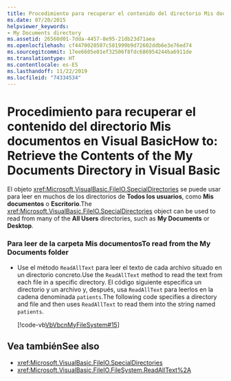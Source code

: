 ```yaml
---
title: Procedimiento para recuperar el contenido del directorio Mis documentos
ms.date: 07/20/2015
helpviewer_keywords:
- My Documents directory
ms.assetid: 26560d01-7dda-4457-8e95-21db23d71aea
ms.openlocfilehash: cf4470020507c581999b9d72602ddb6e3e76ed74
ms.sourcegitcommit: 17ee6605e01ef32506f8fdc686954244ba6911de
ms.translationtype: HT
ms.contentlocale: es-ES
ms.lasthandoff: 11/22/2019
ms.locfileid: "74334534"
---
```

# <a name="how-to-retrieve-the-contents-of-the-my-documents-directory-in-visual-basic"></a><span data-ttu-id="b7a1a-102">Procedimiento para recuperar el contenido del directorio Mis documentos en Visual Basic</span><span class="sxs-lookup"><span data-stu-id="b7a1a-102">How to: Retrieve the Contents of the My Documents Directory in Visual Basic</span></span>

<span data-ttu-id="b7a1a-103">El objeto <xref:Microsoft.VisualBasic.FileIO.SpecialDirectories> se puede usar para leer en muchos de los directorios de **Todos los usuarios**, como **Mis documentos** o **Escritorio**.</span><span class="sxs-lookup"><span data-stu-id="b7a1a-103">The <xref:Microsoft.VisualBasic.FileIO.SpecialDirectories> object can be used to read from many of the **All Users** directories, such as **My Documents** or **Desktop**.</span></span>  
  
### <a name="to-read-from-the-my-documents-folder"></a><span data-ttu-id="b7a1a-104">Para leer de la carpeta Mis documentos</span><span class="sxs-lookup"><span data-stu-id="b7a1a-104">To read from the My Documents folder</span></span>  
  
- <span data-ttu-id="b7a1a-105">Use el método `ReadAllText` para leer el texto de cada archivo situado en un directorio concreto.</span><span class="sxs-lookup"><span data-stu-id="b7a1a-105">Use the `ReadAllText` method to read the text from each file in a specific directory.</span></span> <span data-ttu-id="b7a1a-106">El código siguiente especifica un directorio y un archivo y, después, usa `ReadAllText` para leerlos en la cadena denominada `patients`.</span><span class="sxs-lookup"><span data-stu-id="b7a1a-106">The following code specifies a directory and file and then uses `ReadAllText` to read them into the string named `patients`.</span></span>  
  
     [!code-vb[VbVbcnMyFileSystem#15](~/samples/snippets/visualbasic/VS_Snippets_VBCSharp/VbVbcnMyFileSystem/VB/Class1.vb#15)]  
  
## <a name="see-also"></a><span data-ttu-id="b7a1a-107">Vea también</span><span class="sxs-lookup"><span data-stu-id="b7a1a-107">See also</span></span>

- <xref:Microsoft.VisualBasic.FileIO.SpecialDirectories>
- <xref:Microsoft.VisualBasic.FileIO.FileSystem.ReadAllText%2A>
